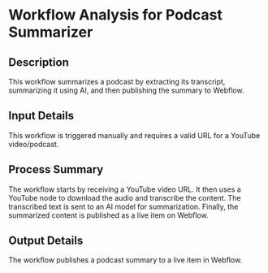 # Workflow Analysis for Podcast Summarizer

## Description
This workflow summarizes a podcast by extracting its transcript, summarizing it using AI, and then publishing the summary to Webflow.

## Input Details
This workflow is triggered manually and requires a valid URL for a YouTube video/podcast.

## Process Summary
The workflow starts by receiving a YouTube video URL. It then uses a YouTube node to download the audio and transcribe the content. The transcribed text is sent to an AI model for summarization. Finally, the summarized content is published as a live item on Webflow.

## Output Details
The workflow publishes a podcast summary to a live item in Webflow.
